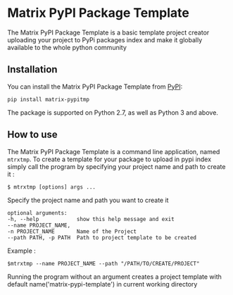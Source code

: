 
# Matrix  PyPI Package Template 

The Matrix  PyPI Package Template is a basic template project creator uploading your project to PyPi packages index and make it globally available to the whole python community 


## Installation

You can install the Matrix  PyPI Package Template from [PyPI](https://pypi.org/project/matrix-pypitmp/):

    pip install matrix-pypitmp

The package is supported on Python 2.7, as well as Python 3 and above.

## How to use

The Matrix  PyPI Package Template is a command line application, named `mtrxtmp`. To create a template for your package to upload in pypi index simply call the program by specifying your project name and path to create it :

    $ mtrxtmp [options] args ...
Specify the project name and  path  you want to create it

    optional arguments:
    -h, --help            show this help message and exit
    --name PROJECT_NAME, 
	-n PROJECT_NAME  	  Name of the Project 
    --path PATH, -p PATH  Path to project template to be created
Example :
   
    $mtrxtmp --name PROJECT_NAME --path "/PATH/TO/CREATE/PROJECT"
   Running the program without an argument creates a project template with default name('matrix-pypi-template')  in current working directory 
